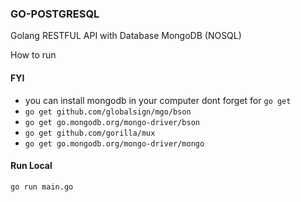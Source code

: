 ### GO-POSTGRESQL
Golang RESTFUL API with Database MongoDB (NOSQL)

How to run
#### FYI
- you can install mongodb in your computer
dont forget for `go get`
- `go get github.com/globalsign/mgo/bson`
- `go get go.mongodb.org/mongo-driver/bson`
- `go get github.com/gorilla/mux`
- `go get go.mongodb.org/mongo-driver/mongo`

#### Run Local
`go run main.go`



